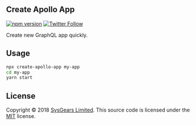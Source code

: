 ## Create Apollo App

[![npm version](https://badge.fury.io/js/create-apollo-app.svg)](https://badge.fury.io/js/create-apollo-app)
[![Twitter Follow](https://img.shields.io/twitter/follow/sysgears.svg?style=social)](https://twitter.com/sysgears)

Create new GraphQL app quickly.

## Usage

```bash
npx create-apollo-app my-app
cd my-app
yarn start
```

## License
Copyright © 2018 [SysGears Limited]. This source code is licensed under the [MIT] license.

[MIT]: LICENSE
[SysGears Limited]: http://sysgears.com
